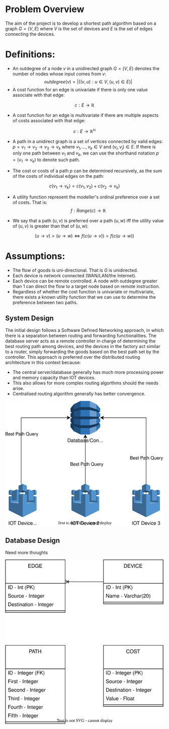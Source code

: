 # Problem Overview 

The aim of the project is to develop a shortest path algorithm based on a graph $G=(V,E)$ where $V$ is the set of devices and $E$ is the set of edges connecting the devices. 

# Definitions:

- An outdegree of a node $v$ in a unidirected graph $G=(V,E)$ denotes the number of nodes whose input comes from $v$: 
$$ outdegree(v) = |\{(v,u): u \in V, (u,v) \in E\}| $$
- A cost function for an edge is univariate if there is only one value associate with that edge: 

$$c:E\rightarrow \mathbb{R} $$
- A cost function for an edge is multivariate if there are multiple aspects of costs associated with that edge: 

$$c: E \rightarrow \mathbb{R^n} $$

- A path in a unidirect graph is a set of vertices connected by valid edges: $p = v_1 \rightarrow v_2 \rightarrow v_3 \rightarrow v_k$ where $v_1,\dots,v_k \in V$ and $(v_i,v_j) \in E$. If there is only one path between $v_1$ and $v_k$, we can use the shorthand notation $p=(v_1 \rightarrow v_k)$ to denote such path.

- The cost or costs of a path $p$ can be determined recursively, as the sum of the costs of individual edges on the path: 

$$c(v_1\rightarrow v_k) = c(v_1,v_2) + c(v_2\rightarrow v_k)$$

- A utility function represent the modeller's ordinal preference over a set of costs. That is: 
$$f: Range(c) \rightarrow \mathbb{R} $$

- We say that a path $(u,v)$ is preferred over a path $(u,w)$ iff the utility value of $(u,v)$ is greater than that of $(u,w)$:

$$ (u\rightarrow v) > (u \rightarrow w) \iff f(c(u \rightarrow v)) > f(c(u \rightarrow w)) $$

# Assumptions: 

- The flow of goods is uni-directional. That is $G$ is unidirected. 
- Each device is network connected (WAN/LAN/the Internet).
- Each device can be remote controlled. A node with outdegree greater than 1 can direct the flow to a target node based on remote instruction.
- Regardless of whether the cost function is univariate or multivariate, there exists a known utility function that we can use to determine the preference between two paths. 

## System Design 

The initial design follows a Software Defined Networking approach, in which there is a separation between routing and forwarding functionalities. The database server acts as a remote controller in charge of determining the best routing path among devices, and the devices in the factory act similar to a router, simply forwarding the goods based on the best path set by the controller. This approach is preferred over the distributed routing architecture in this context because: 

- The central server/database generally has much more processing power and memory capacity than IOT devices. 
- This also allows for more complex routing algorthms should the needs arise. 
- Centralised routing algorithm generally has better convergence. 

![](ServerClient.svg)

## Database Design
Need more thoughts


![](TableDesign.svg)
